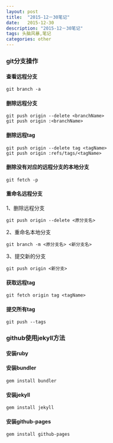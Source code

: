 ```yaml
---
layout: post
title:  "2015-12－30笔记"
date:   2015-12-30
description: "2015-12－30笔记"
tags: 头脑风暴,笔记
categories: other
---
```


### git分支操作

#### 查看远程分支
```
git branch -a
```

#### 删除远程分支
```
git push origin --delete <branchName>
git push origin :<branchName>
```

#### 删除远程tag
```
git push origin --delete tag <tagName>
git push origin :refs/tags/<tagName>
```

#### 删除没有对应的远程分支的本地分支
```
git fetch -p
```

#### 重命名远程分支

1、删除远程分支
```
git push origin --delete <原分支名>
```

2、重命名本地分支
```
git branch -m <原分支名> <新分支名>
```

3、提交新的分支

```
git push origin <新分支>
```

#### 获取远程tag
```
git fetch origin tag <tagName>
```

#### 提交所有tag
```
git push --tags
```

### github使用jekyll方法
#### 安装ruby

#### 安装bundler
```
gem install bundler
```

#### 安装jekyll
```
gem install jekyll
```

#### 安装github-pages
```
gem install github-pages
```
